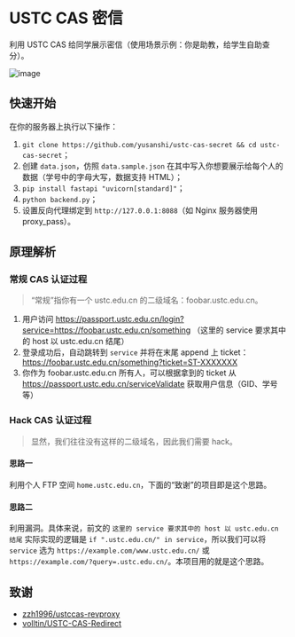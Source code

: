 # USTC CAS 密信

利用 USTC CAS 给同学展示密信（使用场景示例：你是助教，给学生自助查分）。

![image](https://github.com/yusanshi/ustc-cas-secret/assets/36265606/d47ffd4b-3a79-46db-95a1-0234fbe29a2f)


## 快速开始

在你的服务器上执行以下操作：

1. `git clone https://github.com/yusanshi/ustc-cas-secret && cd ustc-cas-secret`；
1. 创建 `data.json`，仿照 `data.sample.json` 在其中写入你想要展示给每个人的数据（学号中的字母大写，数据支持 HTML）；
3. `pip install fastapi "uvicorn[standard]"`；
4. `python backend.py`；
4. 设置反向代理绑定到 `http://127.0.0.1:8088`（如 Nginx 服务器使用 proxy_pass）。

## 原理解析

### 常规 CAS 认证过程

> “常规”指你有一个 ustc.edu.cn 的二级域名：foobar.ustc.edu.cn。

1. 用户访问 https://passport.ustc.edu.cn/login?service=https://foobar.ustc.edu.cn/something （这里的 service 要求其中的 host 以 ustc.edu.cn 结尾）
2. 登录成功后，自动跳转到 `service` 并将在末尾 append 上 ticket：https://foobar.ustc.edu.cn/something?ticket=ST-XXXXXXX
3. 你作为 foobar.ustc.edu.cn 所有人，可以根据拿到的 ticket 从 https://passport.ustc.edu.cn/serviceValidate 获取用户信息（GID、学号等）

### Hack CAS 认证过程

> 显然，我们往往没有这样的二级域名，因此我们需要 hack。

#### 思路一

利用个人 FTP 空间 `home.ustc.edu.cn`，下面的“致谢”的项目即是这个思路。

#### 思路二

利用漏洞。具体来说，前文的 `这里的 service 要求其中的 host 以 ustc.edu.cn 结尾` 实际实现的逻辑是 `if ".ustc.edu.cn/" in service`，所以我们可以将 `service` 选为 `https://example.com/www.ustc.edu.cn/` 或 `https://example.com/?query=.ustc.edu.cn/`。本项目用的就是这个思路。

## 致谢

- [zzh1996/ustccas-revproxy](https://github.com/zzh1996/ustccas-revproxy)
- [volltin/USTC-CAS-Redirect](https://github.com/volltin/USTC-CAS-Redirect)

